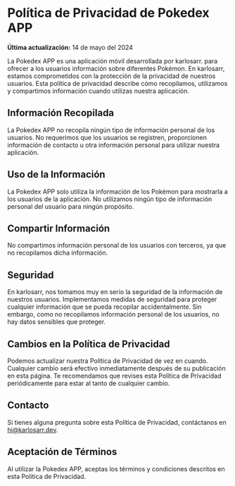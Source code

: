 # Política de Privacidad de Pokedex APP

**Última actualización:** 14 de mayo del 2024

La Pokedex APP es una aplicación móvil desarrollada por karlosarr. para ofrecer a los usuarios información sobre diferentes Pokémon. En karlosarr, estamos comprometidos con la protección de la privacidad de nuestros usuarios. Esta política de privacidad describe cómo recopilamos, utilizamos y compartimos información cuando utilizas nuestra aplicación.

## Información Recopilada

La Pokedex APP no recopila ningún tipo de información personal de los usuarios. No requerimos que los usuarios se registren, proporcionen información de contacto u otra información personal para utilizar nuestra aplicación.

## Uso de la Información

La Pokedex APP solo utiliza la información de los Pokémon para mostrarla a los usuarios de la aplicación. No utilizamos ningún tipo de información personal del usuario para ningún propósito.

## Compartir Información

No compartimos información personal de los usuarios con terceros, ya que no recopilamos dicha información.

## Seguridad

En karlosarr, nos tomamos muy en serio la seguridad de la información de nuestros usuarios. Implementamos medidas de seguridad para proteger cualquier información que se pueda recopilar accidentalmente. Sin embargo, como no recopilamos información personal de los usuarios, no hay datos sensibles que proteger.

## Cambios en la Política de Privacidad

Podemos actualizar nuestra Política de Privacidad de vez en cuando. Cualquier cambio será efectivo inmediatamente después de su publicación en esta página. Te recomendamos que revises esta Política de Privacidad periódicamente para estar al tanto de cualquier cambio.

## Contacto

Si tienes alguna pregunta sobre esta Política de Privacidad, contáctanos en hi@karlosarr.dev.

## Aceptación de Términos

Al utilizar la Pokedex APP, aceptas los términos y condiciones descritos en esta Política de Privacidad.
